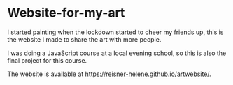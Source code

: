 # Website-for-my-art

I started painting when the lockdown started to cheer my friends up, this is the website I made to share the art with more people.

I was doing a JavaScript course at a local evening school, so this is also the final project for this course.

The website is available at https://reisner-helene.github.io/artwebsite/.
